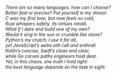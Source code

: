_There are so many languages, how can I choose?_ \
_Better fast or precise? Put yourself in my shoes!_ \
_C was my first love, but now feels so cold,_ \
_Rust whispers safety, its virtues retold._ \
_What if I dare and build one of my own?_ \
_Would it sing in the sun or crumble like stone?_ \
_Python’s my crutch; I use it for all,_ \
_yet JavaScript’s webs still call and enthrall._ \
_Kotlin’s concise, Swift’s clean and clear,_ \
_while Go carves paths engineers hold dear._ \
_Yet, in this chaos, one truth I hold tight:_ \
_the best language depends on the task in sight._
